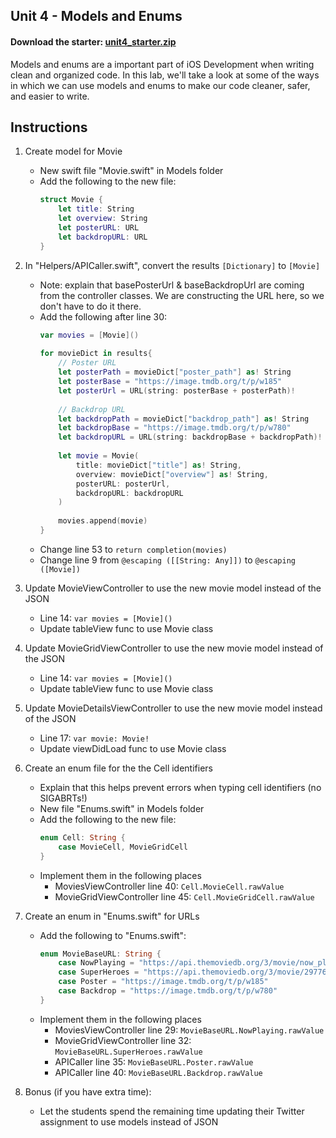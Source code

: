 ## Unit 4 - Models and Enums

#### Download the starter: [unit4_starter.zip](https://github.com/CodePath-at-UCI/ios-course/raw/master/Unit4/unit4_starter.zip)

Models and enums are a important part of iOS Development when writing clean and organized code. In this lab, we'll take a look at some of the ways in which we can use models and enums to make our code cleaner, safer, and easier to write.

## Instructions 

1. Create model for Movie  
    - New swift file "Movie.swift" in Models folder  
    - Add the following to the new file:
        ```Swift
        struct Movie {
            let title: String
            let overview: String
            let posterURL: URL
            let backdropURL: URL
        }
        ```
            
2. In "Helpers/APICaller.swift", convert the results `[Dictionary]` to `[Movie]`
    - Note: explain that basePosterUrl & baseBackdropUrl are coming from the controller classes. We are constructing the URL here, so we don't have to do it there.
    - Add the following after line 30:
        ```Swift
        var movies = [Movie]()
                
        for movieDict in results{
            // Poster URL
            let posterPath = movieDict["poster_path"] as! String
            let posterBase = "https://image.tmdb.org/t/p/w185"
            let posterUrl = URL(string: posterBase + posterPath)!
                    
            // Backdrop URL
            let backdropPath = movieDict["backdrop_path"] as! String
            let backdropBase = "https://image.tmdb.org/t/p/w780"
            let backdropURL = URL(string: backdropBase + backdropPath)!
                            
            let movie = Movie(
                title: movieDict["title"] as! String,
                overview: movieDict["overview"] as! String,
                posterURL: posterUrl,
                backdropURL: backdropURL
            )
                    
            movies.append(movie)
        }
        ```
    - Change line 53 to `return completion(movies)`
    - Change line 9 from `@escaping ([[String: Any]])` to `@escaping ([Movie])`

3. Update MovieViewController to use the new movie model instead of the JSON
    - Line 14: `var movies = [Movie]()`
    - Update tableView func to use Movie class

4. Update MovieGridViewController to use the new movie model instead of the JSON
    - Line 14: `var movies = [Movie]()`
    - Update tableView func to use Movie class

5. Update MovieDetailsViewController to use the new movie model instead of the JSON
    - Line 17: `var movie: Movie!`
    - Update viewDidLoad func to use Movie class
    
6. Create an enum file for the the Cell identifiers 
    - Explain that this helps prevent errors when typing cell identifiers (no SIGABRTs!)
    - New file "Enums.swift" in Models folder
    - Add the following to the new file:
        ```Swift
        enum Cell: String {
            case MovieCell, MovieGridCell
        }
        ```
    - Implement them in the following places
        - MoviesViewController line 40: `Cell.MovieCell.rawValue`
        - MovieGridViewController line 45: `Cell.MovieGridCell.rawValue`

7. Create an enum in "Enums.swift" for URLs
    - Add the following to "Enums.swift":
        ```Swift
        enum MovieBaseURL: String {
            case NowPlaying = "https://api.themoviedb.org/3/movie/now_playing?api_key=a07e22bc18f5cb106bfe4cc1f83ad8ed"
            case SuperHeroes = "https://api.themoviedb.org/3/movie/297762/similar?api_key=a07e22bc18f5cb106bfe4cc1f83ad8ed"
            case Poster = "https://image.tmdb.org/t/p/w185"
            case Backdrop = "https://image.tmdb.org/t/p/w780"
        }
        ```
    - Implement them in the following places 
        - MoviesViewController line 29: `MovieBaseURL.NowPlaying.rawValue`
        - MovieGridViewController line 32: `MovieBaseURL.SuperHeroes.rawValue`
        - APICaller line 35: `MovieBaseURL.Poster.rawValue`
        - APICaller line 40: `MovieBaseURL.Backdrop.rawValue`

8. Bonus (if you have extra time):
    - Let the students spend the remaining time updating their Twitter assignment to use models instead of JSON
